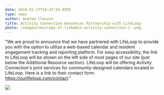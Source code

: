 ```yaml
---
date: 2018-01-17T18:47:54.939Z
type: news
author: Andrea Clauson
title: Activity Connection Announces Partnership with LifeLoop
photo: /images/cms/copy-of-linkedin-activity-connection-1-.png
---
```

"We are proud to announce that we have partnered with LifeLoop to provide you with the option to utilize a web-based calendar and resident engagement tracking and reporting platform. For easy accessibility, the link to LifeLoop will be shown on the left side of most pages of our site (just below the Additional Resource section). LifeLoop will be offering Activity Connection's print services for community-designed calendars located in LifeLoop. Here is a link to their contact form: <https://ourlifeloop.com/contact>."

![](/images/cms/copy-of-linkedin-activity-connection-2-.png)
